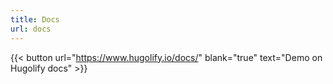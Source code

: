 ```yaml
---
title: Docs
url: docs
---
```

{{< button url="https://www.hugolify.io/docs/" blank="true" text="Demo on Hugolify docs" >}}